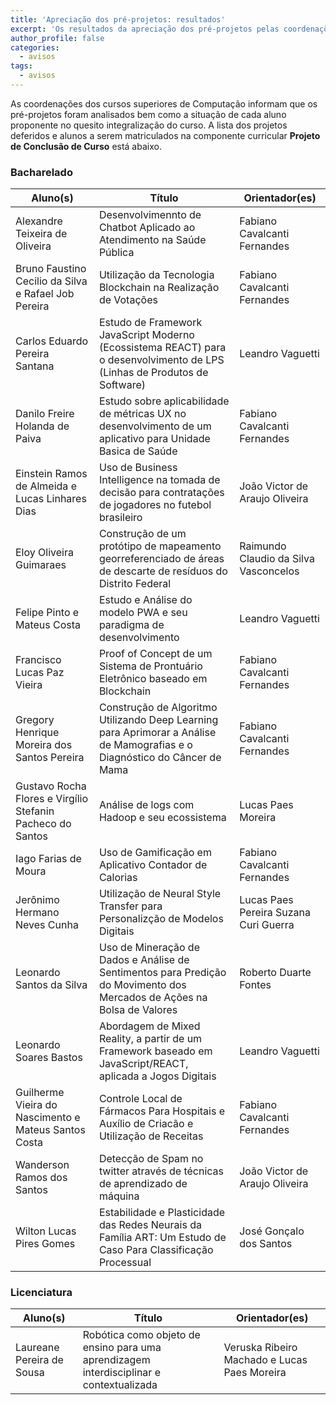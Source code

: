 ```yaml
---
title: 'Apreciação dos pré-projetos: resultados'
excerpt: 'Os resultados da apreciação dos pré-projetos pelas coordenações de curso estão disponíveis.'
author_profile: false
categories:
  - avisos
tags:
  - avisos
---
```


As coordenações dos cursos superiores de Computação informam que os pré-projetos foram analisados bem como a situação de cada aluno proponente no quesito integralização do curso. A lista dos projetos deferidos e alunos a serem matriculados na componente curricular **Projeto de Conclusão de Curso** está abaixo.




### Bacharelado


| Aluno(s)                                                   | Título                                                                                                                     | Orientador(es)                        |
|------------------------------------------------------------|----------------------------------------------------------------------------------------------------------------------------|---------------------------------------|
| Alexandre Teixeira de Oliveira                             | Desenvolvimennto de Chatbot Aplicado ao Atendimento na Saúde Pública                                                       | Fabiano Cavalcanti Fernandes          |
| Bruno Faustino Cecilio da Silva e Rafael Job Pereira        | Utilização da Tecnologia Blockchain na Realização de Votações                                                              | Fabiano Cavalcanti Fernandes          |
| Carlos Eduardo Pereira Santana                             | Estudo de Framework JavaScript Moderno (Ecossistema REACT) para o desenvolvimento de LPS (Linhas de Produtos de Software)  | Leandro Vaguetti                      |
| Danilo Freire Holanda de Paiva                             | Estudo sobre aplicabilidade de métricas UX no desenvolvimento de um aplicativo para Unidade Basica de Saúde                | Fabiano Cavalcanti Fernandes          |
| Einstein Ramos de Almeida e Lucas Linhares Dias             | Uso de Business Intelligence na tomada de decisão para contratações de jogadores no futebol brasileiro                     | João Victor de Araujo Oliveira        |
| Eloy Oliveira Guimaraes                                    | Construção de um protótipo de mapeamento georreferenciado de áreas de descarte de resíduos do Distrito Federal             | Raimundo Claudio da Silva Vasconcelos |
| Felipe Pinto e Mateus Costa                                | Estudo e Análise do modelo PWA e seu paradigma de desenvolvimento                                                          | Leandro Vaguetti                      |
| Francisco Lucas Paz Vieira                                 | Proof of Concept de um Sistema de Prontuário Eletrônico baseado em Blockchain                                              | Fabiano Cavalcanti Fernandes          |
| Gregory Henrique Moreira dos Santos Pereira                | Construção de Algoritmo Utilizando Deep Learning para Aprimorar a Análise de Mamografias e o Diagnóstico do Câncer de Mama | Fabiano Cavalcanti Fernandes          |
| Gustavo Rocha Flores e Virgílio Stefanin Pacheco do Santos | Análise de logs com Hadoop e seu ecossistema                                                                               | Lucas Paes Moreira                    |
| Iago Farias de Moura                                       | Uso de Gamificação em Aplicativo Contador de Calorias                                                                      | Fabiano Cavalcanti Fernandes          |
| Jerônimo Hermano Neves Cunha                               | Utilização de Neural Style Transfer para Personalizção de Modelos Digitais                                                 | Lucas Paes Pereira Suzana Curi Guerra |
| Leonardo Santos da Silva                                   | Uso de Mineração de Dados e Análise de Sentimentos para Predição do Movimento dos Mercados de Ações na Bolsa de Valores    | Roberto Duarte Fontes                 |
| Leonardo Soares Bastos                                     | Abordagem de Mixed Reality, a partir de um Framework baseado em JavaScript/REACT, aplicada a Jogos Digitais                | Leandro Vaguetti                      |
| Guilherme Vieira do Nascimento e Mateus Santos Costa                                        | Controle Local de Fármacos Para Hospitais e Auxílio de Criacão e Utilização de Receitas                                    | Fabiano Cavalcanti Fernandes          |
| Wanderson Ramos dos Santos                                 | Detecção de Spam no twitter através de técnicas de aprendizado de máquina                                                  | João Victor de Araujo Oliveira        |
| Wilton Lucas Pires Gomes                                   | Estabilidade e Plasticidade das Redes Neurais da Família ART: Um Estudo de Caso Para Classificação Processual              | José Gonçalo dos Santos               |

### Licenciatura

| Aluno(s)                  | Título                                                                                   | Orientador(es)                               |
|---------------------------|------------------------------------------------------------------------------------------|----------------------------------------------|
| Laureane Pereira de Sousa | Robótica como objeto de ensino para uma aprendizagem interdisciplinar e contextualizada | Veruska Ribeiro Machado e Lucas Paes Moreira |